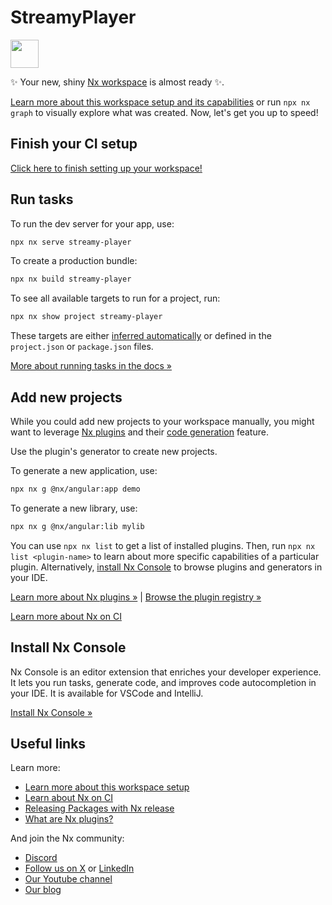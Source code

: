 # StreamyPlayer

<a alt="Nx logo" href="https://nx.dev" target="_blank" rel="noreferrer"><img src="https://raw.githubusercontent.com/nrwl/nx/master/images/nx-logo.png" width="45"></a>

✨ Your new, shiny [Nx workspace](https://nx.dev) is almost ready ✨.

[Learn more about this workspace setup and its capabilities](https://nx.dev/getting-started/tutorials/angular-monorepo-tutorial?utm_source=nx_project&amp;utm_medium=readme&amp;utm_campaign=nx_projects) or run `npx nx graph` to visually explore what was created. Now, let's get you up to speed!

## Finish your CI setup

[Click here to finish setting up your workspace!](https://cloud.nx.app/connect/Bt2ppSEdPE)


## Run tasks

To run the dev server for your app, use:

```sh
npx nx serve streamy-player
```

To create a production bundle:

```sh
npx nx build streamy-player
```

To see all available targets to run for a project, run:

```sh
npx nx show project streamy-player
```

These targets are either [inferred automatically](https://nx.dev/concepts/inferred-tasks?utm_source=nx_project&utm_medium=readme&utm_campaign=nx_projects) or defined in the `project.json` or `package.json` files.

[More about running tasks in the docs &raquo;](https://nx.dev/features/run-tasks?utm_source=nx_project&utm_medium=readme&utm_campaign=nx_projects)

## Add new projects

While you could add new projects to your workspace manually, you might want to leverage [Nx plugins](https://nx.dev/concepts/nx-plugins?utm_source=nx_project&utm_medium=readme&utm_campaign=nx_projects) and their [code generation](https://nx.dev/features/generate-code?utm_source=nx_project&utm_medium=readme&utm_campaign=nx_projects) feature.

Use the plugin's generator to create new projects.

To generate a new application, use:

```sh
npx nx g @nx/angular:app demo
```

To generate a new library, use:

```sh
npx nx g @nx/angular:lib mylib
```

You can use `npx nx list` to get a list of installed plugins. Then, run `npx nx list <plugin-name>` to learn about more specific capabilities of a particular plugin. Alternatively, [install Nx Console](https://nx.dev/getting-started/editor-setup?utm_source=nx_project&utm_medium=readme&utm_campaign=nx_projects) to browse plugins and generators in your IDE.

[Learn more about Nx plugins &raquo;](https://nx.dev/concepts/nx-plugins?utm_source=nx_project&utm_medium=readme&utm_campaign=nx_projects) | [Browse the plugin registry &raquo;](https://nx.dev/plugin-registry?utm_source=nx_project&utm_medium=readme&utm_campaign=nx_projects)


[Learn more about Nx on CI](https://nx.dev/ci/intro/ci-with-nx#ready-get-started-with-your-provider?utm_source=nx_project&utm_medium=readme&utm_campaign=nx_projects)

## Install Nx Console

Nx Console is an editor extension that enriches your developer experience. It lets you run tasks, generate code, and improves code autocompletion in your IDE. It is available for VSCode and IntelliJ.

[Install Nx Console &raquo;](https://nx.dev/getting-started/editor-setup?utm_source=nx_project&utm_medium=readme&utm_campaign=nx_projects)

## Useful links

Learn more:

- [Learn more about this workspace setup](https://nx.dev/getting-started/tutorials/angular-monorepo-tutorial?utm_source=nx_project&amp;utm_medium=readme&amp;utm_campaign=nx_projects)
- [Learn about Nx on CI](https://nx.dev/ci/intro/ci-with-nx?utm_source=nx_project&utm_medium=readme&utm_campaign=nx_projects)
- [Releasing Packages with Nx release](https://nx.dev/features/manage-releases?utm_source=nx_project&utm_medium=readme&utm_campaign=nx_projects)
- [What are Nx plugins?](https://nx.dev/concepts/nx-plugins?utm_source=nx_project&utm_medium=readme&utm_campaign=nx_projects)

And join the Nx community:
- [Discord](https://go.nx.dev/community)
- [Follow us on X](https://twitter.com/nxdevtools) or [LinkedIn](https://www.linkedin.com/company/nrwl)
- [Our Youtube channel](https://www.youtube.com/@nxdevtools)
- [Our blog](https://nx.dev/blog?utm_source=nx_project&utm_medium=readme&utm_campaign=nx_projects)
